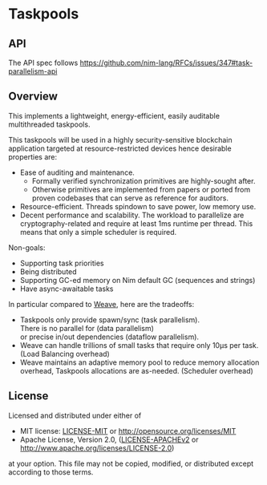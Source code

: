 # Taskpools

## API

The API spec follows https://github.com/nim-lang/RFCs/issues/347#task-parallelism-api

## Overview

This implements a lightweight, energy-efficient, easily auditable multithreaded taskpools.

This taskpools will be used in a highly security-sensitive blockchain application
targeted at resource-restricted devices hence desirable properties are:

- Ease of auditing and maintenance.
  - Formally verified synchronization primitives are highly-sought after.
  - Otherwise primitives are implemented from papers or ported from proven codebases
    that can serve as reference for auditors.
- Resource-efficient. Threads spindown to save power, low memory use.
- Decent performance and scalability. The workload to parallelize are cryptography-related
  and require at least 1ms runtime per thread.
  This means that only a simple scheduler is required.

Non-goals:
- Supporting task priorities
- Being distributed
- Supporting GC-ed memory on Nim default GC (sequences and strings)
- Have async-awaitable tasks

In particular compared to [Weave](https://github.com/mratsim/weave), here are the tradeoffs:
- Taskpools only provide spawn/sync (task parallelism).\
  There is no parallel for (data parallelism)\
  or precise in/out dependencies (dataflow parallelism).
- Weave can handle trillions of small tasks that require only 10µs per task. (Load Balancing overhead)
- Weave maintains an adaptive memory pool to reduce memory allocation overhead,
  Taskpools allocations are as-needed. (Scheduler overhead)

## License

Licensed and distributed under either of

* MIT license: [LICENSE-MIT](LICENSE-MIT) or http://opensource.org/licenses/MIT
* Apache License, Version 2.0, ([LICENSE-APACHEv2](LICENSE-APACHEv2) or http://www.apache.org/licenses/LICENSE-2.0)

at your option. This file may not be copied, modified, or distributed except according to those terms.
